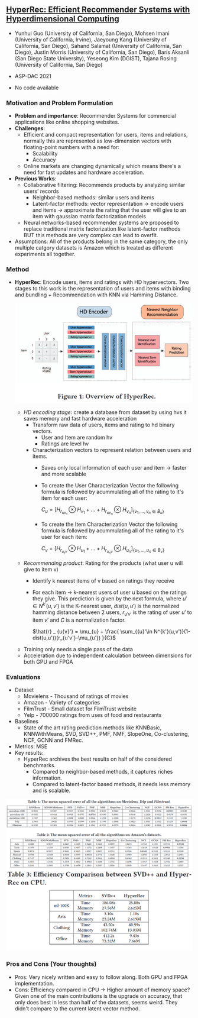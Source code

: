 ## [HyperRec: Efficient Recommender Systems with Hyperdimensional Computing](https://acsweb.ucsd.edu/~sasalama/papers/HyperRec.pdf)

* Yunhui Guo (University of California, San Diego), Mohsen Imani (University of California, Irvine), Jaeyoung Kang (University of California, San Diego), Sahand Salamat (University of California, San Diego), Justin Morris (University of California, San Diego), Baris Aksanli (San Diego State University),
Yeseong Kim (DGIST), Tajana Rosing (University of California, San Diego)

* ASP-DAC 2021

* No code available

### Motivation and Problem Formulation

* **Problem and importance**: Recommender Systems for commercial applications like online shopping websites.
* **Challenges**:
   * Efficient and compact representation for users, items and relations, normally this are represented as low-dimension vectors with floating-point numbers with a need for:
      * Scalability
      * Accuracy
   * Online markets are changing dynamically which means there's a need for fast updates and hardware acceleration.
* **Previous Works**:
   * Collaborative filtering: Recommends products by analyzing similar users’ records
      * Neighbor-based methods: similar users and items 
      * Latent-factor methods: vector representation -> encode users and items -> approximate the rating that the user will give to an item with gaussian matrix factorization models
   * Neural networks-based recommender systems are proposed to replace traditional matrix factorization like latent-factor methods BUT this methods are very complex can lead to overfit.
* Assumptions: All of the products belong in the same category, the only multiple catgory datasets is Amazon which is treated as different experiments all together.

### Method

* **HyperRec**: Encode users, items and ratings with HD hypervectors. Two stages to this work is the representation of users and items with binding and bundling + Recommendation with KNN via Hamming Distance.

  ![Process](./HyperRec.png)

   * *HD encoding stage*: create a database from dataset by using hvs it saves memory and fast hardware acceleration
      * Transform raw data of users, items and rating to hd binary vectors.
         * User and Item are random hv
         * Ratings are level hv
      * Characterization vectors to represent relation between users and items.
         * Saves only local information of each user and item -> faster and more scalable
         * To create the User Characterization Vector the following formula is followed by acummulating all of the rating to it's item for each user:
         
           $C_u = \left [ H_{r_{uv_{1}}} \otimes H_{v_{1}} + ... + H_{r_{uv_{n}}} \otimes H_{v_{n}} \right ] _ { \{ v_1, ..., v_n \in B_u \} }$
         * To create the Item Characterization Vector the following formula is followed by acummulating all of the rating to it's user for each item:
       
           $C_v = \left [ H_{r_{u_{1}v}} \otimes H_{u_{1}} + ... + H_{r_{u_{n}v}} \otimes H_{u_{n}} \right ] _ { \{ u_1, ..., u_n \in B_v \} }$
   * *Recommending product*: Rating for the products (what user u will give to item v)
      * Identify k nearest items of v based on ratings they receive
      * For each item -> k-nearest users of user u based on the ratings they give. This prediction is given by the next formula, where ${u}'\in N^{k'}(u,v')$ is the K-nearest user, $dist(u,u')$ is the normalized hamming distance between 2 users, $r_{u'v'}$ is the rating of user $u'$ to item $v'$ and $C$ is a normalization factor.

        $\hat{r} _ {u{v}'} = \mu_{u} + \frac{ \sum_{{u}'\in N^{k'}(u,v')}(1-dist(u,u'))(r_{u'v'}-\mu_{u'}) }{C}$
   * Training only needs a single pass of the data
   * Acceleration due to independent calculation between dimensions for both GPU and FPGA

### Evaluations

* Dataset
   * Movielens - Thousand of ratings of movies
   * Amazon - Variety of categories
   * FilmTrust - Small dataset for FilmTrust website
   * Yelp - 700000 ratings from uses of food and restaurants
* Baselines
   * State of the art rating prediction methods like KNNBasic, KNNWithMeans, SVD, SVD++, PMF, NMF, SlopeOne, Co-clustering, NCF, GCNN and FMRec.
* Metrics: MSE
* Key results:
   * HyperRec archives the best results on half of the considered benchmarks.
      * Compared to neighbor-based methods, it captures riches information.
      * Compared to latent-factor based methods, it needs less memory and is scalable.

![Results1](./Results1.png)
![Results2](./Results.png)


### Pros and Cons (Your thoughts)

* Pros: Very nicely written and easy to follow along. Both GPU and FPGA implementation.
* Cons: Efficiency compared in CPU -> Higher amount of memory space? Given one of the main contributions is the upgrade on accuracy, that only does best in less than half of the datasets, seems weird. They didn't compare to the current latent vector method.
